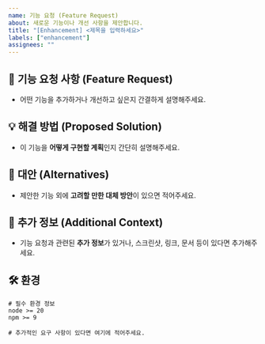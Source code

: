 ```yaml
---
name: 기능 요청 (Feature Request)
about: 새로운 기능이나 개선 사항을 제안합니다.
title: "[Enhancement] <제목을 입력하세요>"
labels: ["enhancement"]
assignees: ""
---
```


## 📌 기능 요청 사항 (Feature Request)
- 어떤 기능을 추가하거나 개선하고 싶은지 간결하게 설명해주세요.

## 💡 해결 방법 (Proposed Solution)
- 이 기능을 **어떻게 구현할 계획**인지 간단히 설명해주세요.

## 🔄 대안 (Alternatives)
- 제안한 기능 외에 **고려할 만한 대체 방안**이 있으면 적어주세요.

## 📑 추가 정보 (Additional Context)
- 기능 요청과 관련된 **추가 정보**가 있거나, 스크린샷, 링크, 문서 등이 있다면 추가해주세요.

## 🛠 환경
```shell
# 필수 환경 정보
node >= 20
npm >= 9

# 추가적인 요구 사항이 있다면 여기에 적어주세요.
